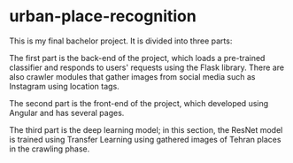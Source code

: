 # urban-place-recognition
This is my final bachelor project. It is divided into three parts:

The first part is the back-end of the project, which loads a pre-trained classifier and responds to users' requests using the Flask library. There are also crawler modules that gather images from social media such as Instagram using location tags.

The second part is the front-end of the project, which developed using Angular and has several pages.

The third part is the deep learning model; in this section, the ResNet model is trained using Transfer Learning using gathered images of Tehran places in the crawling phase.

